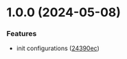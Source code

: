 # 1.0.0 (2024-05-08)


### Features

* init configurations ([24390ec](https://github.com/RomanDeveloperGit/story-app-frontend/commit/24390ec3fe5a45fe9759f0d572c26c491490bee9))
